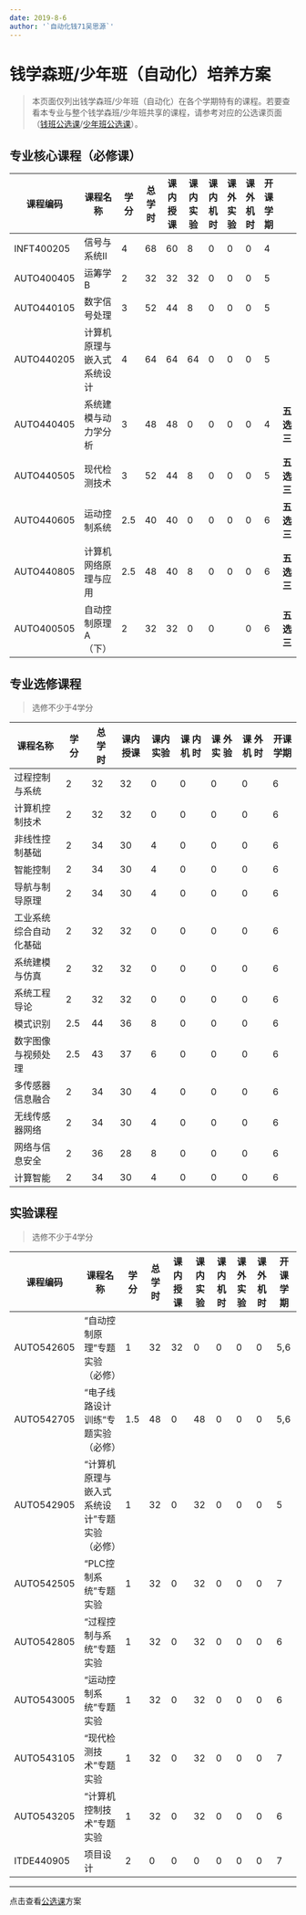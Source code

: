 ```yaml
---
date: 2019-8-6
author: '`自动化钱71吴思源`'
---
```


# 钱学森班/少年班（自动化）培养方案
> 本页面仅列出钱学森班/少年班（自动化）在各个学期特有的课程。若要查看本专业与整个钱学森班/少年班共享的课程，请参考对应的公选课页面（[钱班公选课](/program/qianxuesen)/[少年班公选课](/program/shaonianban-2015)）。

## 专业核心课程（必修课）

| **课程编码** | **课程名称**               | **学**         **分** | **总**    **学**    **时** | **课内**    **授课** | **课内**    **实验** | **课**    **内**    **机**    **时** | **课**    **外**    **实**    **验** | **课**    **外**    **机**    **时** | **开课学期** |            |
| ------------ | -------------------------- | --------------------- | -------------------------- | -------------------- | -------------------- | ------------------------------------ | ------------------------------------ | ------------------------------------ | ------------ | ---------- |
| INFT400205   | 信号与系统II               | 4                     | 68                         | 60                   | 8                    | 0                                    | 0                                    | 0                                    | 4            |            |
| AUTO400405   | 运筹学B                    | 2                     | 32                         | 32                   | 32                   | 0                                    | 0                                    | 0                                    | 5            |            |
| AUTO440105   | 数字信号处理               | 3                     | 52                         | 44                   | 8                    | 0                                    | 0                                    | 0                                    | 5            |            |
| AUTO440205   | 计算机原理与嵌入式系统设计 | 4                     | 64                         | 64                   | 64                   | 0                                    | 0                                    | 0                                    | 5            |            |
| AUTO440405   | 系统建模与动力学分析       | 3                     | 48                         | 48                   | 0                    | 0                                    | 0                                    | 0                                    | 4            | **五选三** |
| AUTO440505   | 现代检测技术               | 3                     | 52                         | 44                   | 8                    | 0                                    | 0                                    | 0                                    | 5            | **五选三** |
| AUTO440605   | 运动控制系统               | 2.5                   | 40                         | 40                   | 0                    | 0                                    | 0                                    | 0                                    | 6            | **五选三** |
| AUTO440805   | 计算机网络原理与应用       | 2.5                   | 48                         | 40                   | 8                    | 0                                    | 0                                    | 0                                    | 6            | **五选三** |
| AUTO400505   | 自动控制原理A（下）        | 2                     | 32                         | 32                   | 0                    | 0                                    |                                      | 0                                    | 6            | **五选三** |

## 专业选修课程

>  选修不少于4学分

| **课程名称**           | **学**         **分** | **总**    **学**    **时** | **课内**    **授课** | **课内**    **实验** | **课**    **内**    **机**    **时** | **课**    **外**    **实**    **验** | **课**    **外**    **机**    **时** | **开课学期** |
| ---------------------- | --------------------- | -------------------------- | -------------------- | -------------------- | ------------------------------------ | ------------------------------------ | ------------------------------------ | ------------ |
| 过程控制与系统         | 2                     | 32                         | 32                   | 0                    | 0                                    | 0                                    | 0                                    | 6            |
| 计算机控制技术         | 2                     | 32                         | 32                   | 0                    | 0                                    | 0                                    | 0                                    | 6            |
| 非线性控制基础         | 2                     | 34                         | 30                   | 4                    | 0                                    | 0                                    | 0                                    | 6            |
| 智能控制               | 2                     | 34                         | 30                   | 4                    | 0                                    | 0                                    | 0                                    | 6            |
| 导航与制导原理         | 2                     | 34                         | 30                   | 4                    | 0                                    | 0                                    | 0                                    | 6            |
| 工业系统综合自动化基础 | 2                     | 32                         | 32                   | 0                    | 0                                    | 0                                    | 0                                    | 6            |
| 系统建模与仿真         | 2                     | 32                         | 32                   | 0                    | 0                                    | 0                                    | 0                                    | 6            |
| 系统工程导论           | 2                     | 32                         | 32                   | 0                    | 0                                    | 0                                    | 0                                    | 6            |
| 模式识别               | 2.5                   | 44                         | 36                   | 8                    | 0                                    | 0                                    | 0                                    | 6            |
| 数字图像与视频处理     | 2.5                   | 43                         | 37                   | 6                    | 0                                    | 0                                    | 0                                    | 6            |
| 多传感器信息融合       | 2                     | 34                         | 30                   | 4                    | 0                                    | 0                                    | 0                                    | 6            |
| 无线传感器网络         | 2                     | 34                         | 30                   | 4                    | 0                                    | 0                                    | 0                                    | 6            |
| 网络与信息安全         | 2                     | 36                         | 28                   | 8                    | 0                                    | 0                                    | 0                                    | 6            |
| 计算智能               | 2                     | 34                         | 30                   | 4                    | 0                                    | 0                                    | 0                                    | 6            |



## 实验课程

> 选修不少于4学分

| **课程编码** | **课程名称**                                 | **学**         **分** | **总**    **学**    **时** | **课内**    **授课** | **课内**    **实验** | **课**    **内**    **机**    **时** | **课**    **外**    **实**    **验** | **课**    **外**    **机**    **时** | **开课学期** |
| ------------ | -------------------------------------------- | --------------------- | -------------------------- | -------------------- | -------------------- | ------------------------------------ | ------------------------------------ | ------------------------------------ | ------------ |
| AUTO542605   | “自动控制原理”专题实验（必修）               | 1                     | 32                         | 32                   | 0                    | 0                                    | 0                                    | 0                                    | 5,6          |
| AUTO542705   | “电子线路设计训练”专题实验   （必修）        | 1.5                   | 48                         | 0                    | 48                   | 0                                    | 0                                    | 0                                    | 5,6          |
| AUTO542905   | “计算机原理与嵌入式系统设计”专题实验（必修） | 1                     | 32                         | 0                    | 32                   | 0                                    | 0                                    | 0                                    | 5            |
| AUTO542505   | “PLC控制系统”专题实验                        | 1                     | 32                         | 0                    | 32                   | 0                                    | 0                                    | 0                                    | 7            |
| AUTO542805   | “过程控制与系统”专题实验                     | 1                     | 32                         | 0                    | 32                   | 0                                    | 0                                    | 0                                    | 6            |
| AUTO543005   | “运动控制系统”专题实验                       | 1                     | 32                         | 0                    | 32                   | 0                                    | 0                                    | 0                                    | 6            |
| AUTO543105   | “现代检测技术”专题实验                       | 1                     | 32                         | 0                    | 32                   | 0                                    | 0                                    | 0                                    | 7            |
| AUTO543205   | “计算机控制技术”专题实验                     | 1                     | 32                         | 0                    | 32                   | 0                                    | 0                                    | 0                                    | 6            |
| ITDE440905   | 项目设计                                     | 2                     | 0                          | 0                    | 0                    | 0                                    | 0                                    | 0                                    | 7            |

---



点击查看[公选课](/program/qianxuesen)方案
